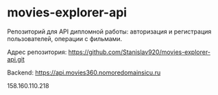 # movies-explorer-api


Репозиторий для API дипломной работы: авторизация и регистрация пользователей, операции с фильмами.

Адрес репозитория: https://github.com/Stanislav920/movies-explorer-api.git

Backend: https://api.movies360.nomoredomainsicu.ru

158.160.110.218
